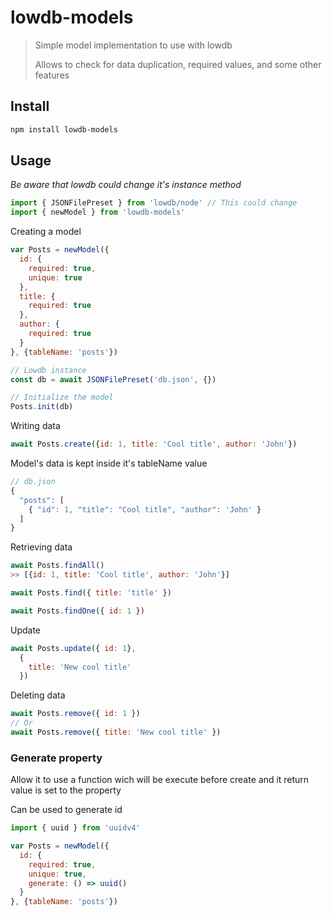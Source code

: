 # lowdb-models

> Simple model implementation to use with lowdb
>
> Allows to check for data duplication, required values, and some other features

## Install

```sh
npm install lowdb-models
```

## Usage
_Be aware that lowdb could change it's instance method_
```js
import { JSONFilePreset } from 'lowdb/node' // This could change
import { newModel } from 'lowdb-models'
```

Creating a model
```js
var Posts = newModel({
  id: {
    required: true,
    unique: true
  },
  title: {
    required: true
  },
  author: {
    required: true
  }
}, {tableName: 'posts'})
```
```js
// Lowdb instance
const db = await JSONFilePreset('db.json', {})

// Initialize the model
Posts.init(db)
```

Writing data

```js
await Posts.create({id: 1, title: 'Cool title', author: 'John'})
```
Model's data is kept inside it's tableName value
```js
// db.json
{
  "posts": [
    { "id": 1, "title": "Cool title", "author": 'John' }
  ]
}
```

Retrieving data
```js
await Posts.findAll()
>> [{id: 1, title: 'Cool title', author: 'John'}] 
```

```js
await Posts.find({ title: 'title' })
```
```js
await Posts.findOne({ id: 1 })
```

Update
```js
await Posts.update({ id: 1},
  {
    title: 'New cool title'
  })
```

Deleting data
```js
await Posts.remove({ id: 1 })
// Or
await Posts.remove({ title: 'New cool title' })
```

### Generate property

Allow it to use a function wich will be execute before create and it return value is set to the property

Can be used to generate id

```js
import { uuid } from 'uuidv4'

var Posts = newModel({
  id: {
    required: true,
    unique: true,
    generate: () => uuid()
  }
}, {tableName: 'posts'})
```